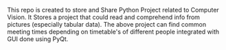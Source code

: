 This repo is created to store and Share Python Project related to Computer Vision.
It Stores a project that could read and comprehend info from pictures (especially tabular data).
The above project can find common meeting times depending on timetable's of different people integrated with GUI done using PyQt.
